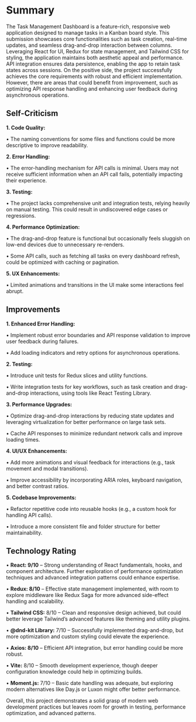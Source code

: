 # Summary

The Task Management Dashboard is a feature-rich, responsive web application designed to manage tasks in a Kanban board style. This submission showcases core functionalities such as task creation, real-time updates, and seamless drag-and-drop interaction between columns. Leveraging React for UI, Redux for state management, and Tailwind CSS for styling, the application maintains both aesthetic appeal and performance. API integration ensures data persistence, enabling the app to retain task states across sessions. On the positive side, the project successfully achieves the core requirements with robust and efficient implementation. However, there are areas that could benefit from improvement, such as optimizing API response handling and enhancing user feedback during asynchronous operations.

## Self-Criticism

**1. Code Quality:**

• The naming conventions for some files and functions could be more descriptive to improve readability.

**2. Error Handling:**

• The error-handling mechanism for API calls is minimal. Users may not receive sufficient information when an API call fails, potentially impacting their experience.

**3. Testing:**

• The project lacks comprehensive unit and integration tests, relying heavily on manual testing. This could result in undiscovered edge cases or regressions.

**4. Performance Optimization:**

• The drag-and-drop feature is functional but occasionally feels sluggish on low-end devices due to unnecessary re-renders.

• Some API calls, such as fetching all tasks on every dashboard refresh, could be optimized with caching or pagination.

**5. UX Enhancements:**

• Limited animations and transitions in the UI make some interactions feel abrupt.

## Improvements

**1. Enhanced Error Handling:**

• Implement robust error boundaries and API response validation to improve user feedback during failures.

• Add loading indicators and retry options for asynchronous operations.

**2. Testing:**

• Introduce unit tests for Redux slices and utility functions.

• Write integration tests for key workflows, such as task creation and drag-and-drop interactions, using tools like React Testing Library.

**3. Performance Upgrades:**

• Optimize drag-and-drop interactions by reducing state updates and leveraging virtualization for better performance on large task sets.

• Cache API responses to minimize redundant network calls and improve loading times.

**4. UI/UX Enhancements:**

• Add more animations and visual feedback for interactions (e.g., task movement and modal transitions).

• Improve accessibility by incorporating ARIA roles, keyboard navigation, and better contrast ratios.

**5. Codebase Improvements:**

• Refactor repetitive code into reusable hooks (e.g., a custom hook for handling API calls).

• Introduce a more consistent file and folder structure for better maintainability.

## Technology Rating

• **React: 9/10** – Strong understanding of React fundamentals, hooks, and component architecture. Further exploration of performance optimization techniques and advanced integration patterns could enhance expertise.

• **Redux: 8/10** – Effective state management implemented, with room to explore middleware like Redux Saga for more advanced side-effect handling and scalability.

• **Tailwind CSS:** 8/10 – Clean and responsive design achieved, but could better leverage Tailwind’s advanced features like theming and utility plugins.

• **@dnd-kit Library:** 7/10 – Successfully implemented drag-and-drop, but more optimization and custom styling could elevate the experience.

• **Axios: 8/10** – Efficient API integration, but error handling could be more robust.

• **Vite:** 8/10 – Smooth development experience, though deeper configuration knowledge could help in optimizing builds.

• **Moment.js:** 7/10 – Basic date handling was adequate, but exploring modern alternatives like Day.js or Luxon might offer better performance.

Overall, this project demonstrates a solid grasp of modern web development practices but leaves room for growth in testing, performance optimization, and advanced patterns.
